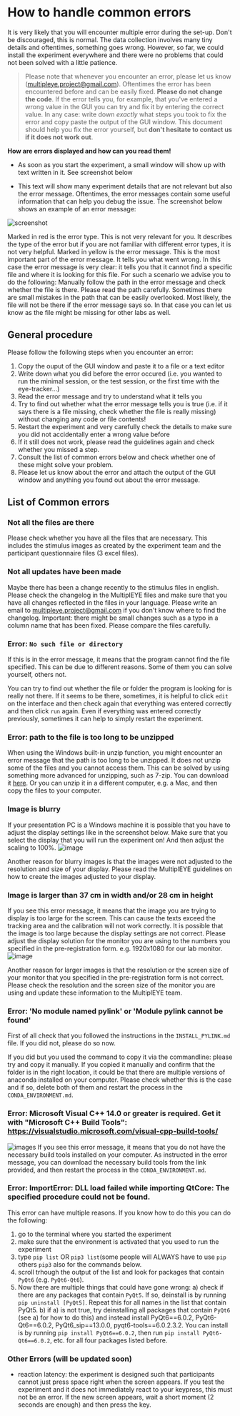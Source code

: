# How to handle common errors
It is very likely that you will encounter multiple error during the set-up. Don't be discouraged, this is normal. The data collection involves many tiny details and oftentimes, something goes wrong. 
However, so far, we could install the experiment everywhere and there were no problems that could not been solved with a little patience. 

> Please note that whenever you encounter an error, please let us know ([multipleye.project@gmail.com](mailto:multipleye.project@gmail.com)).
> Oftentimes the error has been encountered before and can be easily fixed. **Please do not change the code**. If the error
> tells you, for example, that you've entered a wrong value in the GUI you can try and fix it by entering the correct value.
> In any case: write down _exactly_ what steps you took to fix the error and copy paste the output of the GUI window. This document should
> help you fix the error yourself, but **don't hesitate to contact us if it does not work out**. 

**How are errors displayed and how can you read them!**
- As soon as you start the experiment, a small window will show up with text written in it. See screenshot below

- This text will show many experiment details that are not relevant but also the error message. Oftentimes, the error
messages contain some useful information that can help you debug the issue. The screenshot below shows an example of an error message:

![screenshot](../images/example_error_message.png) 

Marked in red is the error type. This is not very relevant for you. It describes the type of the error but if you are 
not familiar with different error types, it is not very helpful.
Marked in yellow is the error message. This is the most important part of the error message. It tells you what went wrong.
In this case the error message is very clear: it tells you that it cannot find a specific file and where it is looking for this file.
For such a scenario we advise you to do the following: Manually follow the path in the error message and check whether the file is there. 
Please read the path carefully. Sometimes there are small mistakes in the path that can be easily overlooked.
Most likely, the file will not be there if the error message says so. In that case you can let us know as the file might
be missing for other labs as well. 

## General procedure
Please follow the following steps when you encounter an error:
1. Copy the ouput of the GUI window and paste it to a file or a text editor
2. Write down what you did before the error occured (i.e. you wanted to run the minimal session, or the test session, or the first time with the eye-tracker...)
3. Read the error message and try to understand what it tells you
4. Try to find out whether what the error message tells you is true (i.e. if it says there is a file missing, 
check whether the file is really missing) without changing any code or file contents!
5. Restart the experiment and very carefully check the details to make sure you did not accidentally enter a wrong value before
6. If it still does not work, please read the guidelines again and check whether you missed a step.
7. Consult the list of common errors below and check whether one of these might solve your problem.
8. Please let us know about the error and attach the output of the GUI window and anything you found out about the error message.

## List of Common errors

### Not all the files are there
Please check whether you have all the files that are necessary. This includes the stimulus images as created by the 
experiment team and the participant questionnaire files (3 excel files).

### Not all updates have been made
Maybe there has been a change recently to the stimulus files in english. Please check the changelog in the MultiplEYE files
and make sure that you have all changes reflected in the files in your language. Please write an email to 
[multipleye.project@gmail.com](mailto:multipleye.project@gmail.com) if you don't know where
to find the changelog.
Important: there might be small changes such as a typo in a column name that has been fixed. Please compare the files carefully.

### Error: `No such file or directory`
If this is in the error message, it means that the program cannot find the file specified. This can be due to different reasons.
Some of them you can solve yourself, others not.

You can try to find out whether the file or folder the program is looking for is really not there.
If it seems to be there, sometimes, it is helpful to click `edit` on the interface and then check again that everything was entered correctly and then
click `run` again. Even if everything was entered correctly previously, sometimes it can help to simply restart the experiment.

### Error: path to the file is too long to be unzipped
When using the Windows built-in unzip function, you might encounter an error message that the path is too long to be unzipped. It does not unzip some of the files and you cannot access them.
This can be solved by using something more advanced for unzipping, such as 7-zip. You can download it [here](https://www.7-zip.org/).
Or you can unzip it in a different computer, e.g. a Mac, and then copy the files to your computer.

### Image is blurry
If your presentation PC is a Windows machine it is possible that you have to adjust the display settings like in the screenshot below.
Make sure that you select the display that you will run the experiment on! And then adjust the scaling to 100%. 
![image](../images/Windows_display_setting.png)

Another reason for blurry images is that the images were not adjusted to the resolution and size of your display.
Please read the MultiplEYE guidelines on how to create the images adjusted to your display.

### Image is larger than 37 cm in width and/or 28 cm in height

If you see this error message, it means that the image you are trying to display is too large for the screen. This can cause the texts exceed the tracking area and the calibration will not work correctly.
It is possible that the image is too large because the display settings are not correct. Please adjust the display solution for the monitor you are using to the numbers you specified in the pre-registration form. e.g. 1920x1080 for our lab monitor.
![image](../images/Windows_display_setting_2.png)

Another reason for larger images is that the resolution or the screen size of your monitor that you specified in the pre-registration form is not correct. Please check the resolution and the screen size of the monitor you are using and update these information to the MultiplEYE team.


### Error: 'No module named pylink' or 'Module pylink cannot be found'
First of all check that you followed the instructions in the `INSTALL_PYLINK.md` file. If you did not, please do so now.

If you did but you used the command to copy it via the commandline: please try and copy it manually.
If you copied it manually and confirm that the folder is in the right location, it could be that there are multiple versions
of anaconda installed on your computer. Please check whether this is the case and if so, delete both of them and 
restart the process in the `CONDA_ENVIRONMENT.md`.

### Error: Microsoft Visual C++ 14.0 or greater is required. Get it with "Microsoft C++ Build Tools": https://visualstudio.microsoft.com/visual-cpp-build-tools/
![images](../images/visual_c++_error.png)
If you see this error message, it means that you do not have the necessary build tools installed on your computer. 
As instructed in the error message, you can download the necessary build tools from the link provided, and then restart the process in the `CONDA_ENVIRONMENT.md`.

### Error: ImportError: DLL load failed while importing QtCore: The specified procedure could not be found.
This error can have multiple reasons. If you know how to do this you can do the following:
1. go to the terminal where you started the experiment
2. make sure that the environment is activated that you used to run the experiment
3. type `pip list` OR `pip3 list`(some people will ALWAYS have to use `pip` others `pip3` also for the commands below.
4. scroll trhough the output of the list and look for packages that contain `PyQt6` (e.g. `PyQt6-Qt6`).
5. Now there are multiple things that could have gone wrong:
   a) check if there are any packages that contain `PyQt5`. If so, deinstall is by running `pip uninstall [PyQt5]`. Repeat this for all names in the list that contain PyQt5.
   b) if a) is not true, try deinstalling all packages that contain `PyQt6` (see a) for how to do this) and instead install PyQt6==6.0.2, PyQt6-Qt6==6.0.2, PyQt6_sip==13.0.0, pyqt6-tools==6.0.2.3.2. You can install is by running
   `pip install PyQt6==6.0.2`, then run `pip install PyQt6-Qt6==6.0.2`, etc. for all four packages listed before.

### Other Errors (will be updated soon)
- reaction latency: the experiment is designed such that participants cannot just press space right when the screen appears.
If you test the experiment and it does not immediately react to your keypress, this must not be an error. If the new screen appears, wait a short moment
  (2 seconds are enough) and then press the key. 

